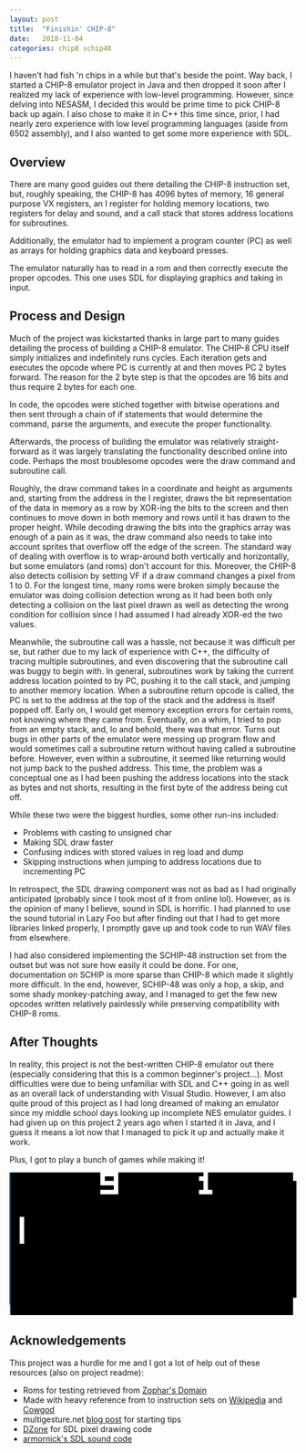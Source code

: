 ```yaml
---
layout: post
title:  "Finishin' CHIP-8"
date:   2018-11-04
categories: chip8 schip48
---
```


I haven't had fish 'n chips in a while but that's beside the point. Way back, I started a CHIP-8 emulator project in Java and then dropped it soon after I realized
my lack of experience with low-level programming. However, since delving into NESASM, I decided
this would be prime time to pick CHIP-8 back up again. I also chose to make it in C++ this time since, prior,
I had nearly zero experience with low level programming languages (aside from 6502 assembly),
and I also wanted to get some more experience with SDL.

## Overview

There are many good guides out there detailing the CHIP-8 instruction set, but, roughly speaking,
the CHIP-8 has 4096 bytes of memory, 16 general purpose VX registers, an I register for holding memory locations,
two registers for delay and sound, and a call stack that stores address locations for subroutines.

Additionally, the emulator had to implement a program counter (PC) as well as arrays for holding
graphics data and keyboard presses.

The emulator naturally has to read in a rom and then correctly execute the proper opcodes. This one
uses SDL for displaying graphics and taking in input.

## Process and Design

Much of the project was kickstarted thanks in large part to many guides detailing the process of
building a CHIP-8 emulator. The CHIP-8 CPU itself simply initializes and indefinitely runs cycles.
Each iteration gets and executes the opcode where PC is currently at and then moves PC 2 bytes forward.
The reason for the 2 byte step is that the opcodes are 16 bits and thus require 2 bytes for each one.

In code, the opcodes were stiched together with bitwise operations and then sent through a chain of
if statements that would determine the command, parse the arguments, and execute the proper functionality.

Afterwards, the process of building the emulator was relatively straight-forward as it was largely translating
the functionality described online into code. Perhaps the most troublesome opcodes were the draw command and
subroutine call.

Roughly, the draw command takes in a coordinate and height as arguments and, starting
from the address in the I register, draws the bit representation of the data in memory as a row by XOR-ing the bits to the screen
and then continues to move down in both memory and rows until it has drawn to the proper height. While decoding drawing
the bits into the graphics array was enough of a pain as it was, the draw command also needs to take into account
sprites that overflow off the edge of the screen. The standard way of dealing with overflow is to wrap-around
both vertically and horizontally, but some emulators (and roms) don't account for this. Moreover, the CHIP-8 also
detects collision by setting VF if a draw command changes a pixel from 1 to 0. For the longest time, many roms
were broken simply because the emulator was doing collision detection wrong as it had been both only detecting a collision
on the last pixel drawn as well as detecting the wrong condition for collision since I had assumed I had already XOR-ed the two values.

Meanwhile, the subroutine call was a hassle, not because it was difficult per se, but rather due to my lack of experience
with C++, the difficulty of tracing multiple subroutines, and even discovering that the subroutine call was buggy to begin with.
In general, subroutines work by taking the current address location
pointed to by PC, pushing it to the call stack, and jumping to another memory location. When a subroutine return opcode is called, the PC
is set to the address at the top of the stack and the address is itself popped off. Early on, I would get memory exception
errors for certain roms, not knowing where they came from. Eventually, on a whim, I tried to pop from an empty stack, and, lo and behold,
there was that error. Turns out bugs in other parts of the emulator were messing up program flow and would sometimes call a subroutine return
without having called a subroutine before. However, even within a subroutine, it seemed like returning would not jump back to the pushed address.
This time, the problem was a conceptual one as I had been pushing the address locations into the stack as bytes and not shorts, resulting in the first
byte of the address being cut off.

While these two were the biggest hurdles, some other run-ins included:
  - Problems with casting to unsigned char
  - Making SDL draw faster
  - Confusing indices with stored values in reg load and dump
  - Skipping instructions when jumping to address locations due to incrementing PC
  
In retrospect, the SDL drawing component was not as bad as I had originally anticipated (probably since I took most of it from online lol).
However, as is the opinion of many I believe, sound in SDL is horrific. I had planned to use the sound tutorial in Lazy Foo but after finding
out that I had to get more libraries linked properly, I promptly gave up and took code to run WAV files from elsewhere.

I had also considered implementing the SCHIP-48 instruction set from the outset but was not sure how easily it could be done. For
one, documentation on SCHIP is more sparse than CHIP-8 which made it slightly more difficult. In the end, however, SCHIP-48 was only a hop,
a skip, and some shady monkey-patching away, and I managed to get the few new opcodes written relatively painlessly
while preserving compatibility with CHIP-8 roms.

## After Thoughts

In reality, this project is not the best-written CHIP-8 emulator out there (especially considering that this is a common beginner's project...).
Most difficulties were due to being unfamiliar with SDL and C++ going in as well as an overall lack of understanding with Visual Studio. However, I am
also quite proud of this project as I had long dreamed of making an emulator since my middle school days looking up incomplete NES emulator guides.
I had given up on this project 2 years ago when I started it in Java, and I guess it means a lot now that I managed to pick it up and actually make it work.

Plus, I got to play a bunch of games while making it!

![Emulator running PONG](/images/chip8_pong.gif)

## Acknowledgements

This project was a hurdle for me and I got a lot of help out of these resources (also on project readme):
  - Roms for testing retrieved from [Zophar's Domain](https://www.zophar.net/pdroms/chip8/chip-8-games-pack.html)
  - Made with heavy reference from to instruction sets on [Wikipedia](https://en.wikipedia.org/wiki/CHIP-8) and [Cowgod](http://devernay.free.fr/hacks/chip8/C8TECH10.HTM)
  - multigesture.net [blog post](http://www.multigesture.net/articles/how-to-write-an-emulator-chip-8-interpreter/) for starting tips
  - [DZone](https://dzone.com/articles/sdl2-pixel-drawing) for SDL pixel drawing code
  - [armornick's SDL sound code](https://gist.github.com/armornick/3447121)
